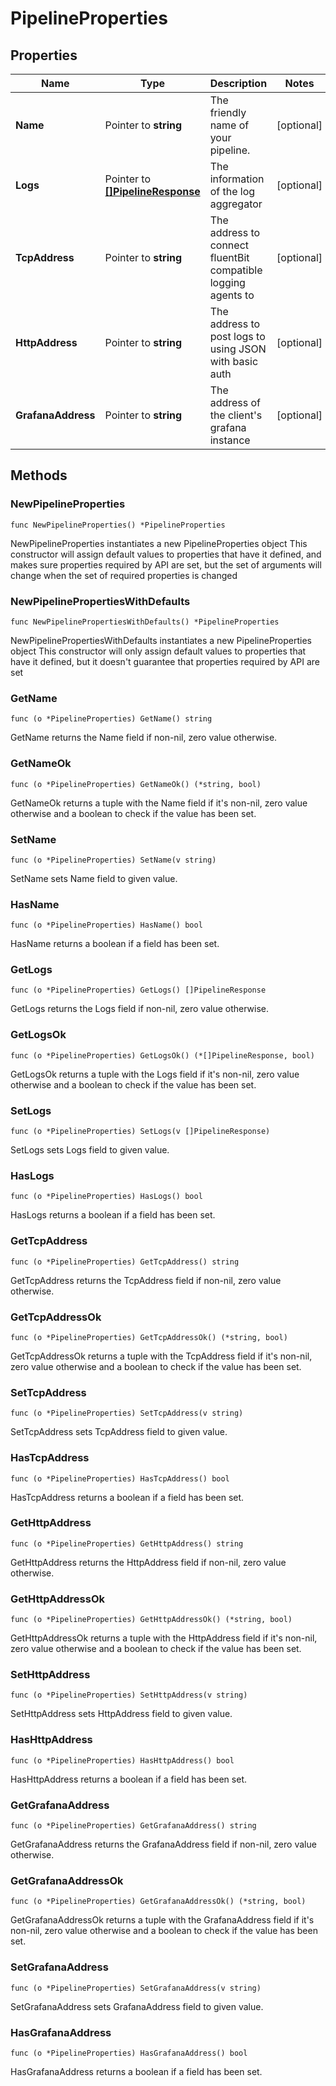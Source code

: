 # PipelineProperties

## Properties

|Name | Type | Description | Notes|
|------------ | ------------- | ------------- | -------------|
|**Name** | Pointer to **string** | The friendly name of your pipeline. | [optional] |
|**Logs** | Pointer to [**[]PipelineResponse**](PipelineResponse.md) | The information of the log aggregator | [optional] |
|**TcpAddress** | Pointer to **string** | The address to connect fluentBit compatible logging agents to | [optional] |
|**HttpAddress** | Pointer to **string** | The address to post logs to using JSON with basic auth | [optional] |
|**GrafanaAddress** | Pointer to **string** | The address of the client&#39;s grafana instance | [optional] |

## Methods

### NewPipelineProperties

`func NewPipelineProperties() *PipelineProperties`

NewPipelineProperties instantiates a new PipelineProperties object
This constructor will assign default values to properties that have it defined,
and makes sure properties required by API are set, but the set of arguments
will change when the set of required properties is changed

### NewPipelinePropertiesWithDefaults

`func NewPipelinePropertiesWithDefaults() *PipelineProperties`

NewPipelinePropertiesWithDefaults instantiates a new PipelineProperties object
This constructor will only assign default values to properties that have it defined,
but it doesn't guarantee that properties required by API are set

### GetName

`func (o *PipelineProperties) GetName() string`

GetName returns the Name field if non-nil, zero value otherwise.

### GetNameOk

`func (o *PipelineProperties) GetNameOk() (*string, bool)`

GetNameOk returns a tuple with the Name field if it's non-nil, zero value otherwise
and a boolean to check if the value has been set.

### SetName

`func (o *PipelineProperties) SetName(v string)`

SetName sets Name field to given value.

### HasName

`func (o *PipelineProperties) HasName() bool`

HasName returns a boolean if a field has been set.

### GetLogs

`func (o *PipelineProperties) GetLogs() []PipelineResponse`

GetLogs returns the Logs field if non-nil, zero value otherwise.

### GetLogsOk

`func (o *PipelineProperties) GetLogsOk() (*[]PipelineResponse, bool)`

GetLogsOk returns a tuple with the Logs field if it's non-nil, zero value otherwise
and a boolean to check if the value has been set.

### SetLogs

`func (o *PipelineProperties) SetLogs(v []PipelineResponse)`

SetLogs sets Logs field to given value.

### HasLogs

`func (o *PipelineProperties) HasLogs() bool`

HasLogs returns a boolean if a field has been set.

### GetTcpAddress

`func (o *PipelineProperties) GetTcpAddress() string`

GetTcpAddress returns the TcpAddress field if non-nil, zero value otherwise.

### GetTcpAddressOk

`func (o *PipelineProperties) GetTcpAddressOk() (*string, bool)`

GetTcpAddressOk returns a tuple with the TcpAddress field if it's non-nil, zero value otherwise
and a boolean to check if the value has been set.

### SetTcpAddress

`func (o *PipelineProperties) SetTcpAddress(v string)`

SetTcpAddress sets TcpAddress field to given value.

### HasTcpAddress

`func (o *PipelineProperties) HasTcpAddress() bool`

HasTcpAddress returns a boolean if a field has been set.

### GetHttpAddress

`func (o *PipelineProperties) GetHttpAddress() string`

GetHttpAddress returns the HttpAddress field if non-nil, zero value otherwise.

### GetHttpAddressOk

`func (o *PipelineProperties) GetHttpAddressOk() (*string, bool)`

GetHttpAddressOk returns a tuple with the HttpAddress field if it's non-nil, zero value otherwise
and a boolean to check if the value has been set.

### SetHttpAddress

`func (o *PipelineProperties) SetHttpAddress(v string)`

SetHttpAddress sets HttpAddress field to given value.

### HasHttpAddress

`func (o *PipelineProperties) HasHttpAddress() bool`

HasHttpAddress returns a boolean if a field has been set.

### GetGrafanaAddress

`func (o *PipelineProperties) GetGrafanaAddress() string`

GetGrafanaAddress returns the GrafanaAddress field if non-nil, zero value otherwise.

### GetGrafanaAddressOk

`func (o *PipelineProperties) GetGrafanaAddressOk() (*string, bool)`

GetGrafanaAddressOk returns a tuple with the GrafanaAddress field if it's non-nil, zero value otherwise
and a boolean to check if the value has been set.

### SetGrafanaAddress

`func (o *PipelineProperties) SetGrafanaAddress(v string)`

SetGrafanaAddress sets GrafanaAddress field to given value.

### HasGrafanaAddress

`func (o *PipelineProperties) HasGrafanaAddress() bool`

HasGrafanaAddress returns a boolean if a field has been set.


